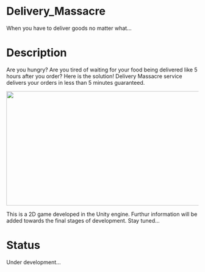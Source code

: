 # Delivery_Massacre
When you have to deliver goods no matter what...


# Description

Are you hungry? Are you tired of waiting for your food being delivered like 5 hours after you order? Here is the solution! Delivery Massacre service delivers your orders in less than 5 minutes guaranteed. 


<img src='./Teaser_Material/teaser.gif' width="600" height="300" />


This is a 2D game developed in the Unity engine. Furthur information will be added towards the final stages of development. Stay tuned...

# Status
Under development...

